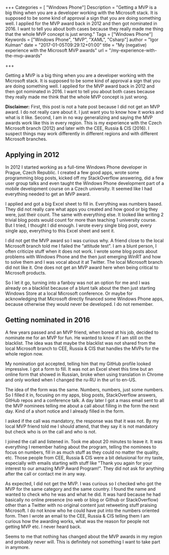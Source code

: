 ﻿+++
Categories = [ "Windows Phone"]
Description = "Getting a MVP is a big thing when you are a developer working with the Microsoft stack. It is supposed to be some kind of approval a sign that you are doing something well. I applied for the MVP award back in 2012 and then got nominated in 2016. I want to tell you about both cases because they really made me thing that the whole MVP concept is just wrong."
Tags = ["Windows Phone"]
Keywords = ["Windows Phone", "MVP", "XAML", "Csharp"]
author = "Igor Kulman"
date = "2017-01-05T09:29:12+01:00"
title = "My (negative) experience with the Microsoft MVP awards"
url = "/my-experience-with-the-mvp-awards"

+++

Getting a MVP is a big thing when you are a developer working with the Microsoft stack. It is supposed to be some kind of approval a sign that you are doing something well. I applied for the MVP award back in 2012 and then got nominated in 2016. I want to tell you about both cases because they really made me think that the whole MVP concept is just wrong.

**Disclaimer:** First, this post is not a hate post because I did not get an MVP award. I do not really care about it. I just want you to know how it works and what is it like. Second, I am in no way generalizing and saying the MVP awards work like this in every region. This is my experience with the Czech Microsoft branch (2012) and later with the CEE, Russia & CIS (2016). I suspect things may work differently in different regions and with different Microsoft branches.

<!--more-->

## Applying in 2012

In 2012 I started working as a full-time Windows Phone developer in Prague, Czech Republic. I created a few good apps, wrote some programming blog posts, kicked off my StackOverflow answering, did a few user group talks and even taught the Windows Phone development part of a mobile development course on a Czech university. It seemed like I had everything needed to get an MVP award.

I applied and got a big Excel sheet to fill in. Everything was numbers based. They did not really care what apps you created and how good or big they were, just their count. The same with everything else. It looked like writing 2 trivial blog posts would count for more than teaching 1 university course. But I tried, I thought I did enough. I wrote every single blog post, every single app, everything to this Excel sheet and sent it.

I did not get the MVP award so I was curious why. A friend close to the local Microsoft branch told me I failed the "attitude test". I am a blunt person, I often criticize stuff when it does not work. I wrote some blog posts about problems with Windows Phone and the then just emerging WinRT and how to solve them and I was vocal about it at Twitter. The local Microsoft branch did not like it. One does not get an MVP award here when being critical to Microsoft products. 

So I let it go, turning into a fanboy was not an option for me and I was already on a blacklist because of a blunt talk about the then just starting Windows Store at a local Microsoft conference. Or maybe for acknowledging that Microsoft directly financed some Windows Phone apps, because otherwise they would never be developed. I do not remember. 

## Getting nominated in 2016

A few years passed and an MVP friend, when bored at his job, decided to nominate me for an MVP for fun. He wanted to know if I am still on the blacklist. The idea was that maybe the blacklist was not shared from the local Microsoft branch to CEE, Russia & CIS that handles the MVPs for the whole region now.

My nomination got accepted, telling him that my GitHub profile looked impressive. I got a form to fill. It was not an Excel sheet this time but an online form that showed in Russian, broke when using translation in Chrome and only worked when I changed the ru-RU in the url to en-US. 

The idea of the form was the same. Numbers, numbers, just some numbers. So I filled it in, focusing on my apps, blog posts, StackOverflow answers, GitHub repos and a conference talk. A day later I got a mass email sent to all the MVP nominees telling me about a call about filling in the form the next day. Kind of a short notice and I already filled in the form. 

I asked if the call was mandatory, the response was that it was not. By my local MVP friend told me I should attend, that they say it is not mandatory but check who is on the call and who is not.

I joined the call and listened in. Took me about 20 minutes to leave it. It was everything I remember hating about the program, telling the nominees to focus on numbers, fill in as much stuff as they could no matter the quality, etc. Those people from CEE, Russia & CIS were a bit delusional for my taste, especially with emails starting with stuff like "Thank you again for your interest to our amazing MVP Award Program!". They did not ask for anything after the call or contact me in any way. 

As expected, I did not get the MVP. I was curious so I checked who got the MVP for the same category and the same country. I found the name and wanted to check who he was and what he did. It was hard because he had basically no online presence (no web or blog or Github or StackOverflow) other than a Twitter with no original content just retweeting stuff praising Microsoft. I do not know who he could have put into the numbers oriented form. Then I wrote an email to the CEE, Russia & CIS telling them I am curious how the awarding works, what was the reason for people not getting MVP etc. I never heard back.

Seems to me that nothing has changed about the MVP awards in my region and probably never will. This is definitely not something I want to take part in anymore.